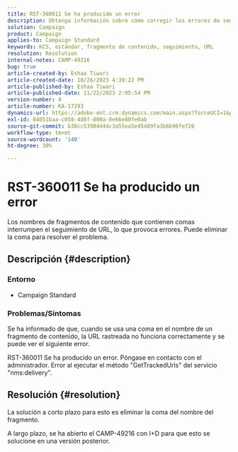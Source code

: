 ```yaml
---
title: RST-360011 Se ha producido un error
description: Obtenga información sobre cómo corregir los errores de seguimiento de URL causados por comas en los nombres de fragmentos de contenido.
solution: Campaign
product: Campaign
applies-to: Campaign Standard
keywords: KCS, estándar, fragmento de contenido, seguimiento, URL
resolution: Resolution
internal-notes: CAMP-49216
bug: true
article-created-by: Eshaa Tiwari
article-created-date: 10/26/2023 4:39:22 PM
article-published-by: Eshaa Tiwari
article-published-date: 11/22/2023 2:05:54 PM
version-number: 4
article-number: KA-17293
dynamics-url: https://adobe-ent.crm.dynamics.com/main.aspx?forceUCI=1&pagetype=entityrecord&etn=knowledgearticle&id=7ff3d131-1e74-ee11-9ae7-6045bd0063aa
exl-id: 84051baa-c058-4d8f-800a-0e66e80fe0ab
source-git-commit: b38cc53984d44c3a55ea5e45489fa3b6b96fe720
workflow-type: tm+mt
source-wordcount: '140'
ht-degree: 30%

---
```


# RST-360011 Se ha producido un error


Los nombres de fragmentos de contenido que contienen comas interrumpen el seguimiento de URL, lo que provoca errores. Puede eliminar la coma para resolver el problema.

## Descripción {#description}


### <b>Entorno</b>

- Campaign Standard




### <b>Problemas/Síntomas</b>

Se ha informado de que, cuando se usa una coma en el nombre de un fragmento de contenido, la URL rastreada no funciona correctamente y se puede ver el siguiente error.

RST-360011 Se ha producido un error. Póngase en contacto con el administrador.
Error al ejecutar el método &quot;GetTrackedUrls&quot; del servicio &quot;nms:delivery&quot;.






## Resolución {#resolution}


La solución a corto plazo para esto es eliminar la coma del nombre del fragmento.

A largo plazo, se ha abierto el CAMP-49216 con I+D para que esto se solucione en una versión posterior.
